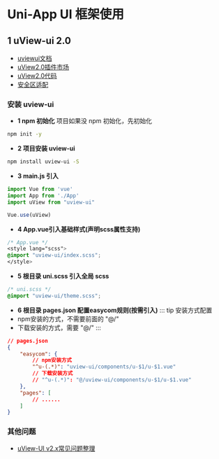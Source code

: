 # Uni-App UI 框架使用

## 1 uView-ui 2.0

- [uviewui文档](https://www.uviewui.com/)
- [uView2.0插件市场](https://ext.dcloud.net.cn/plugin?id=1593)
- [uView2.0代码](https://gitee.com/umicro/uView2.0)
- [安全区适配](https://www.uviewui.com/components/safeAreaInset.html)

### 安装 uview-ui

- **1 npm 初始化** 项目如果没 npm 初始化，先初始化

``` bash
npm init -y
```

- **2 项目安装 uview-ui**

``` bash
npm install uview-ui -S
```

- **3 main.js 引入**

``` js
import Vue from 'vue'
import App from './App'
import uView from "uview-ui"

Vue.use(uView)
```

- **4 App.vue引入基础样式(声明scss属性支持)**

``` css
/* App.vue */
<style lang="scss">
@import "uview-ui/index.scss";
</style>
```

- **5 根目录 uni.scss 引入全局 scss**

``` css
/* uni.scss */
@import "uview-ui/theme.scss";
```

- **6 根目录 pages.json 配置easycom规则(按需引入)**
::: tip 安装方式配置
- npm安装的方式，不需要前面的 "@/"
- 下载安装的方式，需要 "@/"
:::

``` json
// pages.json
{
    "easycom": {
        // npm安装方式
        "^u-(.*)": "uview-ui/components/u-$1/u-$1.vue"
        // 下载安装方式
        // "^u-(.*)": "@/uview-ui/components/u-$1/u-$1.vue"
    },
    "pages": [
        // ......
    ]
}
```

### 其他问题

- [uView-UI v2.x常见问题整理](https://www.kancloud.cn/uview/uview-ui_v2)
